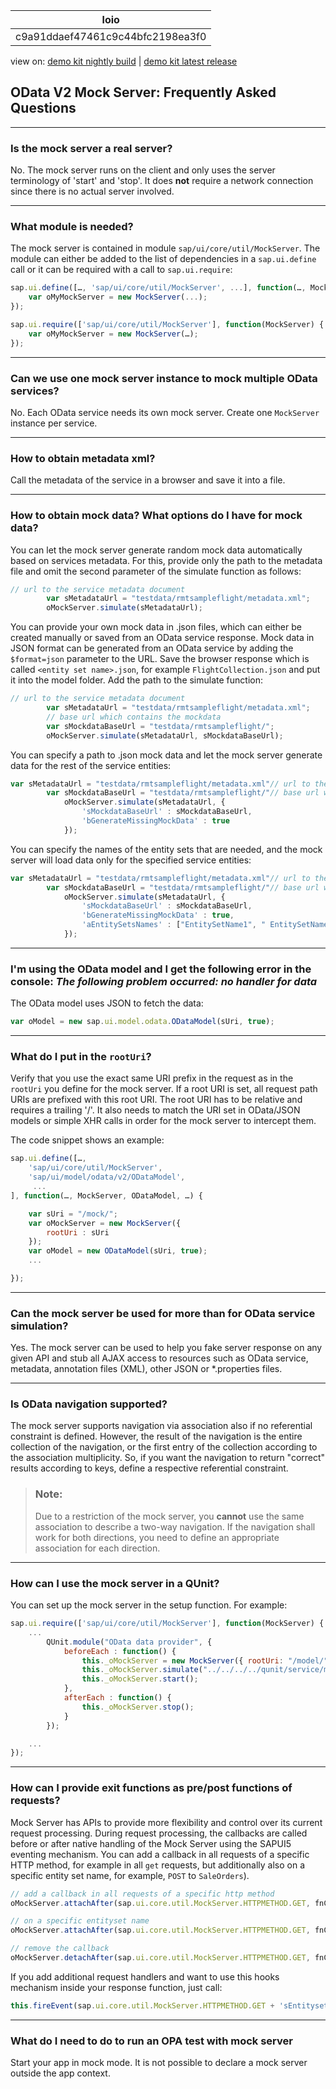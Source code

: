 <!-- loioc9a91ddaef47461c9c44bfc2198ea3f0 -->

| loio |
| -----|
| c9a91ddaef47461c9c44bfc2198ea3f0 |

<div id="loio">

view on: [demo kit nightly build](https://openui5nightly.hana.ondemand.com/#/topic/c9a91ddaef47461c9c44bfc2198ea3f0) | [demo kit latest release](https://openui5.hana.ondemand.com/#/topic/c9a91ddaef47461c9c44bfc2198ea3f0)</div>

## OData V2 Mock Server: Frequently Asked Questions

***

### Is the mock server a real server?

No. The mock server runs on the client and only uses the server terminology of 'start' and 'stop'. It does **not** require a network connection since there is no actual server involved.

***

### What module is needed?

The mock server is contained in module `sap/ui/core/util/MockServer`. The module can either be added to the list of dependencies in a `sap.ui.define` call or it can be required with a call to `sap.ui.require`:

``` js
sap.ui.define([…, 'sap/ui/core/util/MockServer', ...], function(…, MockServer, …) { 
    var oMyMockServer = new MockServer(...);
});

sap.ui.require(['sap/ui/core/util/MockServer'], function(MockServer) {
    var oMyMockServer = new MockServer(…);
});
```

***

### Can we use one mock server instance to mock multiple OData services?

No. Each OData service needs its own mock server. Create one `MockServer` instance per service.

***

### How to obtain metadata xml?

Call the metadata of the service in a browser and save it into a file.

***

### How to obtain mock data? What options do I have for mock data?

You can let the mock server generate random mock data automatically based on services metadata. For this, provide only the path to the metadata file and omit the second parameter of the simulate function as follows:

``` js
// url to the service metadata document 
        var sMetadataUrl = "testdata/rmtsampleflight/metadata.xml"; 
        oMockServer.simulate(sMetadataUrl);
```

You can provide your own mock data in .json files, which can either be created manually or saved from an OData service response. Mock data in JSON format can be generated from an OData service by adding the `$format=json` parameter to the URL. Save the browser response which is called `<entity set name>.json`, for example `FlightCollection.json` and put it into the model folder. Add the path to the simulate function:

``` js
// url to the service metadata document 
        var sMetadataUrl = "testdata/rmtsampleflight/metadata.xml";
        // base url which contains the mockdata
        var sMockdataBaseUrl = "testdata/rmtsampleflight/";
        oMockServer.simulate(sMetadataUrl, sMockdataBaseUrl);
```

You can specify a path to .json mock data and let the mock server generate data for the rest of the service entities:

``` js
var sMetadataUrl = "testdata/rmtsampleflight/metadata.xml"// url to the service metadata document
        var sMockdataBaseUrl = "testdata/rmtsampleflight/"// base url which contains the mockdata
            oMockServer.simulate(sMetadataUrl, {
                'sMockdataBaseUrl' : sMockdataBaseUrl,
                'bGenerateMissingMockData' : true
            });
```

You can specify the names of the entity sets that are needed, and the mock server will load data only for the specified service entities:

``` js
var sMetadataUrl = "testdata/rmtsampleflight/metadata.xml"// url to the service metadata document
        var sMockdataBaseUrl = "testdata/rmtsampleflight/"// base url which contains the mockdata
            oMockServer.simulate(sMetadataUrl, {
                'sMockdataBaseUrl' : sMockdataBaseUrl,
                'bGenerateMissingMockData' : true,
                'aEntitySetsNames' : ["EntitySetName1", " EntitySetName2"]
            });
```

***

### I'm using the OData model and I get the following error in the console: *The following problem occurred: no handler for data*

The OData model uses JSON to fetch the data:

``` js
var oModel = new sap.ui.model.odata.ODataModel(sUri, true);
```

***

### What do I put in the `rootUri`?

Verify that you use the exact same URI prefix in the request as in the `rootUri` you define for the mock server. If a root URI is set, all request path URIs are prefixed with this root URI. The root URI has to be relative and requires a trailing '/'. It also needs to match the URI set in OData/JSON models or simple XHR calls in order for the mock server to intercept them.

The code snippet shows an example:

``` js
sap.ui.define([…, 
    'sap/ui/core/util/MockServer',
    'sap/ui/model/odata/v2/ODataModel',
     ...
], function(…, MockServer, ODataModel, …) {

    var sUri = "/mock/";
    var oMockServer = new MockServer({
        rootUri : sUri
    });
    var oModel = new ODataModel(sUri, true);
    ...

});
```

***

### Can the mock server be used for more than for OData service simulation?

Yes. The mock server can be used to help you fake server response on any given API and stub all AJAX access to resources such as OData service, metadata, annotation files \(XML\), other JSON or \*.properties files.

***

### Is OData navigation supported?

The mock server supports navigation via association also if no referential constraint is defined. However, the result of the navigation is the entire collection of the navigation, or the first entry of the collection according to the association multiplicity. So, if you want the navigation to return "correct" results according to keys, define a respective referential constraint.

> ### Note:  
> Due to a restriction of the mock server, you **cannot** use the same association to describe a two-way navigation. If the navigation shall work for both directions, you need to define an appropriate association for each direction.

***

### How can I use the mock server in a QUnit?

You can set up the mock server in the setup function. For example:

``` js
sap.ui.require(['sap/ui/core/util/MockServer'], function(MockServer) {
	...
        QUnit.module("OData data provider", {
            beforeEach : function() {
                this._oMockServer = new MockServer({ rootUri: "/model/"});
                this._oMockServer.simulate("../../../../qunit/service/metadata.xml");
                this._oMockServer.start();
            },
            afterEach : function() {
                this._oMockServer.stop();
            }
        });

	...
});
```

***

### How can I provide exit functions as pre/post functions of requests?

Mock Server has APIs to provide more flexibility and control over its current request processing. During request processing, the callbacks are called before or after native handling of the Mock Server using the SAPUI5 eventing mechanism. You can add a callback in all requests of a specific HTTP method, for example in all `get` requests, but additionally also on a specific entity set name, for example, `POST` to `SaleOrders`\).

``` js
// add a callback in all requests of a specific http method
oMockServer.attachAfter(sap.ui.core.util.MockServer.HTTPMETHOD.GET, fnCbPost);
```

``` js
// on a specific entityset name
oMockServer.attachAfter(sap.ui.core.util.MockServer.HTTPMETHOD.GET, fnCbPost, "CarrierCollection");

```

``` js
// remove the callback
oMockServer.detachAfter(sap.ui.core.util.MockServer.HTTPMETHOD.GET, fnCbPost);
```

If you add additional request handlers and want to use this hooks mechanism inside your response function, just call:

``` js
this.fireEvent(sap.ui.core.util.MockServer.HTTPMETHOD.GET + 'sEntityset' + ':before' , {oXhr: oXhr, sUrlParameters: sUrlParameters});
```

***

### What do I need to do to run an OPA test with mock server

Start your app in mock mode. It is not possible to declare a mock server outside the app context.

